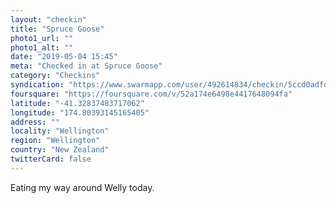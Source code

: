 ```yaml
---
layout: "checkin"
title: "Spruce Goose"
photo1_url: ""
photo1_alt: ""
date: "2019-05-04 15:45"
meta: "Checked in at Spruce Goose"
category: "Checkins"
syndication: "https://www.swarmapp.com/user/492614834/checkin/5ccd0adfd9a6e60030a439ca"
foursquare: "https://foursquare.com/v/52a174e6498e4417648094fa"
latitude: "-41.32837483717062"
longitude: "174.80393145165405"
address: ""
locality: "Wellington"
region: "Wellington"
country: "New Zealand"
twitterCard: false
---
```

Eating my way around Welly today.
